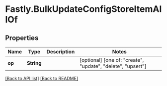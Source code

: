 # Fastly.BulkUpdateConfigStoreItemAllOf

## Properties

Name | Type | Description | Notes
------------ | ------------- | ------------- | -------------
**op** | **String** |  | [optional]  [one of: "create", "update", "delete", "upsert"]


[[Back to API list]](../../README.md#endpoints) [[Back to README]](../../README.md)
